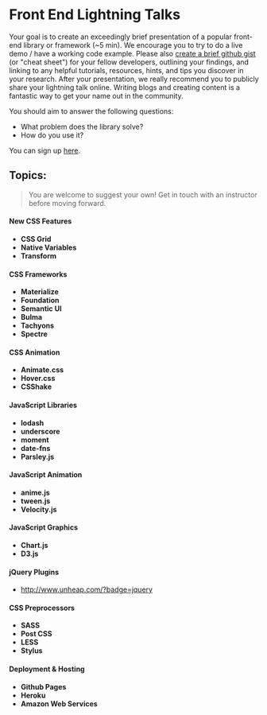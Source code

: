 # Front End Lightning Talks

Your goal is to create an exceedingly brief presentation of a popular front-end library or framework (~5 min). We encourage you to try to do a live demo / have a working code example. Please also [create a brief github gist](https://help.github.com/articles/creating-gists/) (or "cheat sheet") for your fellow developers, outlining your findings, and linking to any helpful tutorials, resources, hints, and tips you discover in your research. After your presentation, we really recommend you to publicly share your lightning talk online.  Writing blogs and creating content is a fantastic way to get your name out in the community.

You should aim to answer the following questions:

- What problem does the library solve?
- How do you use it?

You can sign up <a href="https://docs.google.com/spreadsheets/d/1GRwFH3TNqWq_CewYZIi-BUNxvdsNKUlsO2pxQkY7T0w/edit?usp=sharing">here</a>.

## Topics:

> You are welcome to suggest your own! Get in touch with an instructor before moving forward.

#### New CSS Features

* **CSS Grid**
* **Native Variables**
* **Transform**


#### CSS Frameworks

* **Materialize**
* **Foundation**
* **Semantic UI**
* **Bulma**
* **Tachyons**
* **Spectre**

#### CSS Animation
* **Animate.css**
* **Hover.css**
* **CSShake**

#### JavaScript Libraries

* **lodash**
* **underscore**
* **moment**
* **date-fns**
* **Parsley.js**

#### JavaScript Animation

* **anime.js**
* **tween.js**
* **Velocity.js**

#### JavaScript Graphics

* **Chart.js**
* **D3.js**

#### jQuery Plugins
* http://www.unheap.com/?badge=jquery

#### CSS Preprocessors

* **SASS**
* **Post CSS**
* **LESS**
* **Stylus**


#### Deployment & Hosting
* **Github Pages**
* **Heroku**
* **Amazon Web Services**
